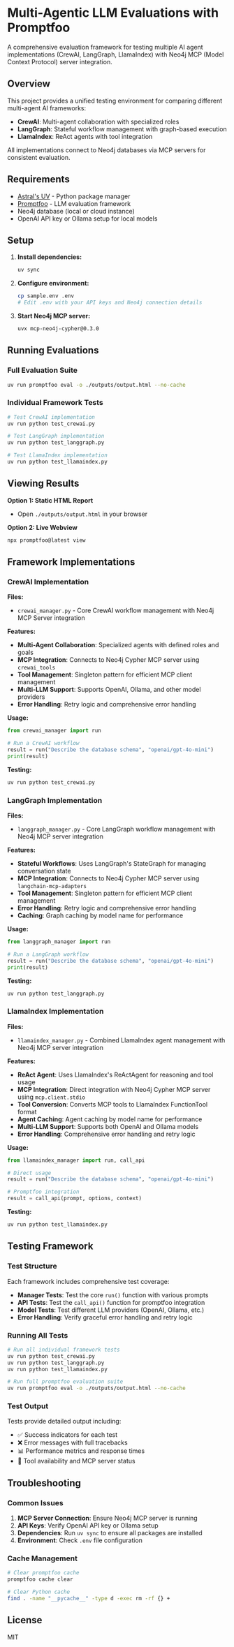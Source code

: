 # Multi-Agentic LLM Evaluations with Promptfoo

A comprehensive evaluation framework for testing multiple AI agent implementations (CrewAI, LangGraph, LlamaIndex) with Neo4j MCP (Model Context Protocol) server integration.

## Overview

This project provides a unified testing environment for comparing different multi-agent AI frameworks:
- **CrewAI**: Multi-agent collaboration with specialized roles
- **LangGraph**: Stateful workflow management with graph-based execution
- **LlamaIndex**: ReAct agents with tool integration

All implementations connect to Neo4j databases via MCP servers for consistent evaluation.

## Requirements

- [Astral's UV](https://docs.astral.sh/uv/#installation) - Python package manager
- [Promptfoo](https://www.promptfoo.dev/docs/installation/) - LLM evaluation framework
- Neo4j database (local or cloud instance)
- OpenAI API key or Ollama setup for local models

## Setup

1. **Install dependencies:**
   ```bash
   uv sync
   ```

2. **Configure environment:**
   ```bash
   cp sample.env .env
   # Edit .env with your API keys and Neo4j connection details
   ```

3. **Start Neo4j MCP server:**
   ```bash
   uvx mcp-neo4j-cypher@0.3.0
   ```

## Running Evaluations

### Full Evaluation Suite
```bash
uv run promptfoo eval -o ./outputs/output.html --no-cache
```

### Individual Framework Tests
```bash
# Test CrewAI implementation
uv run python test_crewai.py

# Test LangGraph implementation  
uv run python test_langgraph.py

# Test LlamaIndex implementation
uv run python test_llamaindex.py
```

## Viewing Results

**Option 1: Static HTML Report**
- Open `./outputs/output.html` in your browser

**Option 2: Live Webview**
```bash
npx promptfoo@latest view
```


## Framework Implementations

### CrewAI Implementation

**Files:**
- `crewai_manager.py` - Core CrewAI workflow management with Neo4j MCP Server integration

**Features:**
- **Multi-Agent Collaboration**: Specialized agents with defined roles and goals
- **MCP Integration**: Connects to Neo4j Cypher MCP server using `crewai_tools`
- **Tool Management**: Singleton pattern for efficient MCP client management
- **Multi-LLM Support**: Supports OpenAI, Ollama, and other model providers
- **Error Handling**: Retry logic and comprehensive error handling

**Usage:**
```python
from crewai_manager import run

# Run a CrewAI workflow
result = run("Describe the database schema", "openai/gpt-4o-mini")
print(result)
```

**Testing:**
```bash
uv run python test_crewai.py
```

### LangGraph Implementation

**Files:**
- `langgraph_manager.py` - Core LangGraph workflow management with Neo4j MCP server integration

**Features:**
- **Stateful Workflows**: Uses LangGraph's StateGraph for managing conversation state
- **MCP Integration**: Connects to Neo4j Cypher MCP server using `langchain-mcp-adapters`
- **Tool Management**: Singleton pattern for efficient MCP client management
- **Error Handling**: Retry logic and comprehensive error handling
- **Caching**: Graph caching by model name for performance

**Usage:**
```python
from langgraph_manager import run

# Run a LangGraph workflow
result = run("Describe the database schema", "openai/gpt-4o-mini")
print(result)
```

**Testing:**
```bash
uv run python test_langgraph.py
```

### LlamaIndex Implementation

**Files:**
- `llamaindex_manager.py` - Combined LlamaIndex agent management with Neo4j MCP server integration

**Features:**
- **ReAct Agent**: Uses LlamaIndex's ReActAgent for reasoning and tool usage
- **MCP Integration**: Direct integration with Neo4j Cypher MCP server using `mcp.client.stdio`
- **Tool Conversion**: Converts MCP tools to LlamaIndex FunctionTool format
- **Agent Caching**: Agent caching by model name for performance
- **Multi-LLM Support**: Supports both OpenAI and Ollama models
- **Error Handling**: Comprehensive error handling and retry logic

**Usage:**
```python
from llamaindex_manager import run, call_api

# Direct usage
result = run("Describe the database schema", "openai/gpt-4o-mini")

# Promptfoo integration
result = call_api(prompt, options, context)
```

**Testing:**
```bash
uv run python test_llamaindex.py
```

## Testing Framework

### Test Structure
Each framework includes comprehensive test coverage:

- **Manager Tests**: Test the core `run()` function with various prompts
- **API Tests**: Test the `call_api()` function for promptfoo integration
- **Model Tests**: Test different LLM providers (OpenAI, Ollama, etc.)
- **Error Handling**: Verify graceful error handling and retry logic

### Running All Tests
```bash
# Run all individual framework tests
uv run python test_crewai.py
uv run python test_langgraph.py  
uv run python test_llamaindex.py

# Run full promptfoo evaluation suite
uv run promptfoo eval -o ./outputs/output.html --no-cache
```

### Test Output
Tests provide detailed output including:
- ✅ Success indicators for each test
- ❌ Error messages with full tracebacks
- 📊 Performance metrics and response times
- 🔧 Tool availability and MCP server status

## Troubleshooting

### Common Issues
1. **MCP Server Connection**: Ensure Neo4j MCP server is running
2. **API Keys**: Verify OpenAI API key or Ollama setup
3. **Dependencies**: Run `uv sync` to ensure all packages are installed
4. **Environment**: Check `.env` file configuration

### Cache Management
```bash
# Clear promptfoo cache
promptfoo cache clear

# Clear Python cache
find . -name "__pycache__" -type d -exec rm -rf {} +
```

## License
MIT